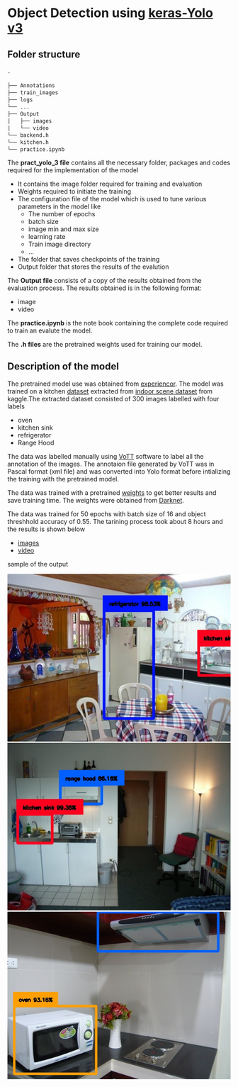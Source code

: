 # Object Detection using [keras-Yolo v3](https://github.com/experiencor/keras-yolo3)

## Folder structure
```
.

├── Annotations
├── train_images
├── logs
└── ...
├── Output
|   ├── images
|   └── video
└── backend.h
└── kitchen.h
└── practice.ipynb

```

The **pract_yolo_3 file** contains all the necessary folder, packages and codes required for the implementation of the model
- It contains the image folder required for training and evaluation 
- Weights required to initiate the training 
- The configuration file of the model which is used to tune various parameters in the model like
   - The number of epochs 
   - batch size
   - image min and max size
   - learning rate
   - Train image directory
   - ...
- The folder that saves checkpoints of the training
- Output folder that stores the results of the evalution

The **Output file** consists of a copy of the results obtained from the evaluation process. The results obtained is in the following format:
- image
- video

The **practice.ipynb** is the note book containing the complete code required to train an evalute the model.

The **.h files** are the pretrained weights used for training our model.

## Description of the model

The pretrained model use was obtained from [experiencor](https://github.com/experiencor). The model was trained on a kitchen [dataset](Project_Prog/Project_tasks/pract_yolo_3/Train_Images/) extracted from [indoor scene dataset](https://www.kaggle.com/itsahmad/indoor-scenes-cvpr-2019) from kaggle.The extracted dataset consisted of 300 images labelled with four labels
- oven
- kitchen sink
- refrigerator
- Range Hood

The data was labelled manually using [VoTT](https://github.com/microsoft/VoTT) software to label all the annotation of the images. The annotaion file generated by VoTT was in Pascal format (xml file) and was converted into Yolo format before intializing the training with the pretrained model. 

The data was trained with a pretrained [weights](Project_Prog/Project_tasks/pract_yolo_3/) to get better results and save training time. The weights were obtained from [Darknet](https://pjreddie.com/darknet/yolo/).

The data was trained for 50 epochs with batch size of 16 and object threshhold accuracy of 0.55. The tarining process took about 8 hours and the results is shown below
- [images](Project_Prog/Project_tasks/pract_yolo_3/output/)
- [video](Project_Prog/Project_tasks/pract_yolo_3/videos/)

sample of the output

 ![image 1](https://raw.githubusercontent.com/osman-95/Project_Prog/master/Project_tasks/pract_yolo_3/output/p1010843.jpg)
 ![image 2](https://raw.githubusercontent.com/osman-95/Project_Prog/master/Project_tasks/pract_yolo_3/output/rimg0408.jpg)
 ![image 3](https://raw.githubusercontent.com/osman-95/Project_Prog/master/Project_tasks/pract_yolo_3/output/p1000395.jpg)






